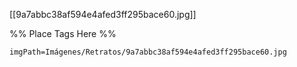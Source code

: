 <span class='gallery-span-info'> [[9a7abbc38af594e4afed3ff295bace60.jpg]] </span>

%% Place Tags Here %%
```gallery-info
imgPath=Imágenes/Retratos/9a7abbc38af594e4afed3ff295bace60.jpg
```
